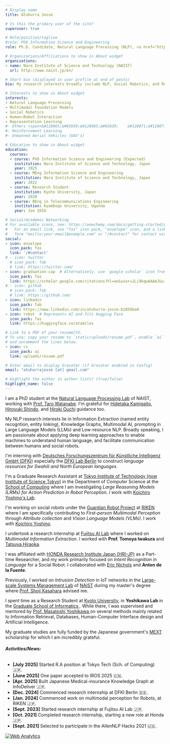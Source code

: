 ```yaml
---
# Display name
title: Atuhurra Jesse

# Is this the primary user of the site?
superuser: true

# Role/position/tagline
#role: PhD Information Science and Engineering
role: Ph.D. Candidate, Natural Language Processing (NLP), <a href="https://scholar.google.com/citations?hl=en&user=2Li9kqwAAAAJ&view_op=list_works&sortby=pubdate">Google Scholar</a>

# Organizations/Affiliations to show in About widget
organizations:
- name: Nara Institute of Science and Technology (NAIST)
  url: http://www.naist.jp/en/

# Short bio (displayed in user profile at end of posts)
bio: My research interests broadly include NLP, Social Robotics, and Representation Learning.

# Interests to show in About widget
interests:
- Natural Language Processing
- Multimodal Foundation Models
- Social Robotics 
- Human—Robot Interaction
- Representation Learning
#- Others <span>&#128065;&#65039;&#128065;&#65039;    &#128071;&#128071;</span>
#- Reinforcement Learning
#- Unmanned Aerial Vehicles (UAV's)

# Education to show in About widget
education:
  courses:
  - course: PhD Information Science and Engineering (Expected)
    institution: Nara Institute of Science and Technology, Japan
    year: 2025
  - course: MEng Information Science and Engineering
    institution: Nara Institute of Science and Technology, Japan
    year: 2022
  - course: Research Student
    institution: Kyoto University, Japan
    year: 2020
  - course: BEng in Telecommunications Engineering
    institution: Kyambogo University, Uganda
    year: Jan 2016

# Social/Academic Networking
# For available icons, see: https://wowchemy.com/docs/getting-started/page-builder/#icons
#   For an email link, use "fas" icon pack, "envelope" icon, and a link in the
#   form "mailto:your-email@example.com" or "/#contact" for contact widget.
social:
- icon: envelope
  icon_pack: fas
  link: '/#contact'
# - icon: twitter
  # icon_pack: fab
  # link: https://twitter.com/
- icon: graduation-cap  # Alternatively, use `google-scholar` icon from `ai` icon pack
  icon_pack: fas
  link: https://scholar.google.com/citations?hl=en&user=2Li9kqwAAAAJ&view_op=list_works&sortby=pubdate
# - icon: github
  # icon_pack: fab
  # link: https://github.com/
- icon: linkedin
  icon_pack: fab
  link: https://www.linkedin.com/in/atuhurra-jesse-b2850ba8
- icon: robot  # Represents AI and fits Hugging Face
  icon_pack: fas
  link: https://huggingface.co/atamiles

# Link to a PDF of your resume/CV.
# To use: copy your resume to `static/uploads/resume.pdf`, enable `ai` icons in `params.toml`, 
# and uncomment the lines below.
- icon: cv
  icon_pack: ai
  link: uploads/resume.pdf

# Enter email to display Gravatar (if Gravatar enabled in Config)
email: "atuhurrajesse [at] gmail.com"

# Highlight the author in author lists? (true/false)
highlight_name: false
---
```


I am a PhD student at the <a href="https://nlp.naist.jp/en/">Natural Language Processing Lab</a> of NAIST, working with <a href="https://sites.google.com/site/tarowtnb/">Prof. Taro Watanabe</a>. I'm grateful for <a href="https://sites.google.com/site/hidetakakamigaito">Hidetaka Kamigaito</a>, <a href="https://hshindo.com/">Hiroyuki Shindo</a>, and <a href="https://hiroki13.github.io/">Hiroki Ouchi</a> guidance too.

My NLP research interests lie in Information Extraction (named entity recogntion, entity linking), Knowledge Graphs, Multimodal AI, prompting in Large Language Models (LLMs) and Low-resource NLP. Broadly speaking, I am passionate about applying deep learning approaches to enable machines to understand human language, and facilitate communication between humans and social robots.

I'm interning with <a href="https://www.dfki.de/en/web">Deutsches Forschungszentrum für Künstliche Intelligenz GmbH (DFKI)</a> especially the <a href="https://www.dfki.de/en/web/about-us/locations-contact/berlin">DFKI Lab Berlin</a> to construct <i>language resources for Swahili and North European languages</i>. 
<!-- I work with <a href="https://dfki-nlp.github.io/authors/leonhard-hennig/">Leonhard Hennig</a>. -->

I'm a Graduate Research Assistant at <a href="https://www.isct.ac.jp/en">Tokyo Institute of Technology (now Institute of Science Tokyo)</a> in the Department of Computer Science at the <a href="https://educ.titech.ac.jp/eng/">School of Computing</a> where I am investigating <i> Large Reasoning Models (LRMs) for Action Prediction in Robot Perception</i>. I work with <a href="https://educ.titech.ac.jp/cs/eng/faculty/research_lab/">Koichiro Yoshino's Lab</a>.

I'm working on social robots under the <a href="https://grp.riken.jp/en/">Guardian Robot Project</a> at <a href="https://www.riken.jp/en/research/labs/r-ih/">RIKEN</a> where I am specifically contributing to <i>First-person Multimodal Perception</i> through <i>Attribute collection</i> and <i>Vision Language Models (VLMs)</i>. I work with <a href="https://pomdp.net">Koichiro Yoshino</a>. 
<!-- RIKEN R-IH is different from RIKEN AIP -->

I undertook a research internship at <a href="https://www.fujitsu.com/global/about/research/">Fujitsu AI Lab</a> where I worked on <i>Multimodal Information Extraction</i>. I worked with <b>Prof. Tomoya Iwakura</b> and <a href="https://tathi.github.io/">Tatsuya Hiraoka</a>.

I was affiliated with <a href="http://www.jp.honda-ri.com/en/">HONDA Research Institute Japan (HRI-JP)</a> as a Part-time Researcher, and my work primarily focused on <i>Intent Recognition in Language</i> for a Social Robot. I collaborated with <a href="https://scholar.google.co.jp/citations?user=I3_MfAMAAAAJ&hl=en">Eric Nichols</a> and <b>Anton de la Fuente</b>.

Previously, I worked on <i>Intrusion Detection</i> in IoT networks in the <a href="http://www-lsm.naist.jp/en/">Large-scale Systems Management Lab</a> of <a href="http://www.naist.jp/en/">NAIST</a> during my master's degree where <a href="http://www-lsm.naist.jp/~kasahara/index-e.html"> Prof. Shoji Kasahara</a> advised me.

I spent time as a Research Student at <a href="https://www.kyoto-u.ac.jp/en"> Kyoto University</a>, in <b>Yoshikawa Lab</b> in the <a href="https://www.i.kyoto-u.ac.jp/en/"> Graduate School of Informatics </a>. While there, I was supervised and mentored by <a href="https://scholar.google.co.jp/citations?hl=ja&user=yMFHG7wAAAAJ&view_op=list_works&sortby=pubdate"> Prof. Masatoshi Yoshikawa </a> on several methods mainly related to Information Retrieval, Databases, Human-Computer Interface design and Artificial Intelligence.

My graduate studies are fully funded by the Japanese government's <a href="https://www.mext.go.jp/en/policy/education/highered/title02/detail02/sdetail02/1373897.htm">MEXT</a> scholarship for which I am incredibly grateful.

<h6><b>Activities/News:</b></h6>
<ul>
  <li><b>[July 2025]</b> Started R.A position at Tokyo Tech (Sch. of Computing) &#x1F1EF;&#x1F1F5;. </li>
  <li><b>[June 2025]</b> One paper accepted to IROS 2025 &#x1F1E8;&#x1F1F3;. </li>
  <li><b>[Apr. 2025]</b> Built Japanese Medical-insurance Knowledge Graph at InfoDeliver &#x1F1EF;&#x1F1F5;.</li>  
  <li><b>[Dec. 2024]</b> Commenced research internship at DFKI Berlin &#x1f1e9;&#x1f1ea;.</li>
  <li><b>[Jan. 2024]</b> Commenced work on multimodal perception for Robots, at RIKEN &#x1F1EF;&#x1F1F5;.</li>
  <li><b>[Sept. 2023]</b> Started research internship at Fujitsu AI Lab &#x1F1EF;&#x1F1F5;.</li>
  <!-- <li><b>[Feb. 2022]</b> Master Thesis Defense on <i>Balancing Data Distribution for Intrusion-detection Analysis</i>.</li> -->
  <li><b>[Oct. 2021]</b> Completed research internship, starting a new role at Honda &#x1F1EF;&#x1F1F5;.</li>
  <li><b>[Sept. 2021]</b> Selected to participate in the AllenNLP Hacks 2021 &#127482;&#127480;.</li>
</ul>

<!-- {{< icon name="download" pack="fas" >}} Download my {{< staticref "uploads/demo_resume.pdf" "newtab" >}}resumé{{< /staticref >}}. -->

<!-- The stufff below works -->

<!-- 
<script type="text/javascript" src="//rf.revolvermaps.com/0/0/6.js?i=5ird9uhh872&amp;m=7&amp;c=e63100&amp;cr1=ffffff&amp;f=arial&amp;l=0&amp;bv=90&amp;lx=-420&amp;ly=420&amp;hi=20&amp;he=7&amp;hc=a8ddff&amp;rs=80" async="async"></script> 
-->

<!--
Keep this LINK: https://stackoverflow.com/questions/64468843/netlify-deployment-failed-during-stage-building-site-build-script-returned-n
keep this LINK: https://gohugo.io/hosting-and-deployment/hosting-on-netlify/
-->

<!-- Google tag (gtag.js) # The google_analytics code below works but we have to delete it.
<script async src="https://www.googletagmanager.com/gtag/js?id=G-TR6LD17FRX"></script>
<script>
  window.dataLayer = window.dataLayer || [];
  function gtag(){dataLayer.push(arguments);}
  gtag('js', new Date());
  
  // Replace G-XXXXXXXXXX with your GA4 Measurement ID
  gtag('config', 'G-TR6LD17FRX');
</script>
-->

<!-- BEGIN WebSTAT Activation Code -->
<!-- <script type="text/javascript" language="JavaScript" src="https://secure.webstat.com/cgi-bin/wsv2.cgi?150082"></script>
<noscript>
<a href="https://www.webstat.com">
<img src="https://secure.webstat.com/scripts/wsb.php?ac=150082" border="0" alt="Web Metrics and Site Analytics by WebSTAT" /></a>
</noscript> -->
<!-- END WebSTAT Activation Code -->

<!-- Statcounter code for 2021atajesse https://www.2021atajesse.com/ on Google
Sites (new) -->
<script type="text/javascript">
var sc_project=13098492; 
var sc_invisible=1; 
var sc_security="65d7ab83"; 
</script>
<script type="text/javascript"
src="https://www.statcounter.com/counter/counter.js" async></script>
<noscript><div class="statcounter"><a title="Web Analytics"
href="https://statcounter.com/" target="_blank"><img class="statcounter"
src="https://c.statcounter.com/13098492/0/65d7ab83/1/" alt="Web Analytics"
referrerPolicy="no-referrer-when-downgrade"></a></div></noscript>
<!-- End of Statcounter Code -->

